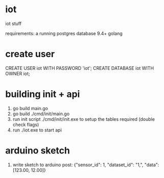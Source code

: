 # iot

iot stuff

requirements:
a running postgres database 9.4+
golang

# create user

CREATE USER iot WITH PASSWORD 'iot';
CREATE DATABASE iot WITH OWNER iot;

# building init + api

1. go build main.go
2. go build ./cmd/init/main.go
3. run init script ./cmd/init/init.exe to setup the tables required (double check flags)
4. run ./iot.exe to start api

# arduino sketch

1. write sketch to arduino
   post: {"sensor_id": 1, "dataset_id": "1,", "data": [123.00, 12.00]}
